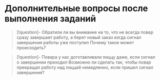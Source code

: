 # Дополнительные вопросы после выполнения заданий

> [!question]- Обратили ли вы внимание на то, что не всегда повар сразу завершает работу, а берет новый заказ когда сигнал завершения работы уже поступил
Почему такое может происходить?

> [!question]- Повара у нас доготавливали пиццу даже, если сигнал о завершении приходил
Возможно ли сделать так, чтобы повар прекращал работу над пиццей немедленно,
если пришел сигнал завершения?
